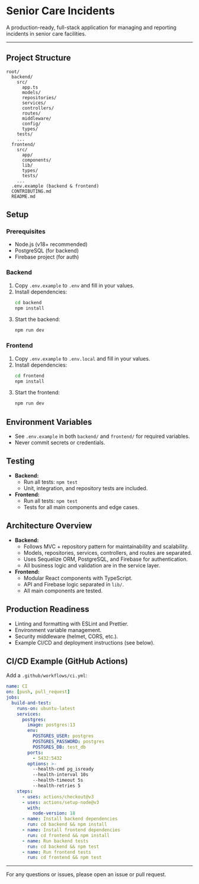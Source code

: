 
# Senior Care Incidents

A production-ready, full-stack application for managing and reporting incidents in senior care facilities.

---

## Project Structure

```
root/
  backend/
    src/
      app.ts
      models/
      repositories/
      services/
      controllers/
      routes/
      middleware/
      config/
      types/
    tests/
    ...
  frontend/
    src/
      app/
      components/
      lib/
      types/
      tests/
    ...
  .env.example (backend & frontend)
  CONTRIBUTING.md
  README.md
```

## Setup

### Prerequisites
- Node.js (v18+ recommended)
- PostgreSQL (for backend)
- Firebase project (for auth)

### Backend
1. Copy `.env.example` to `.env` and fill in your values.
2. Install dependencies:
   ```sh
   cd backend
   npm install
   ```
3. Start the backend:
   ```sh
   npm run dev
   ```

### Frontend
1. Copy `.env.example` to `.env.local` and fill in your values.
2. Install dependencies:
   ```sh
   cd frontend
   npm install
   ```
3. Start the frontend:
   ```sh
   npm run dev
   ```

## Environment Variables
- See `.env.example` in both `backend/` and `frontend/` for required variables.
- Never commit secrets or credentials.

## Testing
- **Backend:**
  - Run all tests: `npm test`
  - Unit, integration, and repository tests are included.
- **Frontend:**
  - Run all tests: `npm test`
  - Tests for all main components and edge cases.

## Architecture Overview
- **Backend:**
  - Follows MVC + repository pattern for maintainability and scalability.
  - Models, repositories, services, controllers, and routes are separated.
  - Uses Sequelize ORM, PostgreSQL, and Firebase for authentication.
  - All business logic and validation are in the service layer.
- **Frontend:**
  - Modular React components with TypeScript.
  - API and Firebase logic separated in `lib/`.
  - All main components are tested.

## Production Readiness
- Linting and formatting with ESLint and Prettier.
- Environment variable management.
- Security middleware (helmet, CORS, etc.).
- Example CI/CD and deployment instructions (see below).

## CI/CD Example (GitHub Actions)
Add a `.github/workflows/ci.yml`:
```yaml
name: CI
on: [push, pull_request]
jobs:
  build-and-test:
    runs-on: ubuntu-latest
    services:
      postgres:
        image: postgres:13
        env:
          POSTGRES_USER: postgres
          POSTGRES_PASSWORD: postgres
          POSTGRES_DB: test_db
        ports:
          - 5432:5432
        options: >-
          --health-cmd pg_isready
          --health-interval 10s
          --health-timeout 5s
          --health-retries 5
    steps:
      - uses: actions/checkout@v3
      - uses: actions/setup-node@v3
        with:
          node-version: 18
      - name: Install backend dependencies
        run: cd backend && npm install
      - name: Install frontend dependencies
        run: cd frontend && npm install
      - name: Run backend tests
        run: cd backend && npm test
      - name: Run frontend tests
        run: cd frontend && npm test
```

---

For any questions or issues, please open an issue or pull request.
